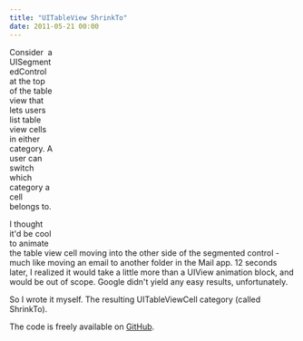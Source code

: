 ```yaml
---
title: "UITableView ShrinkTo"
date: 2011-05-21 00:00
---
```


<object style="float: right; break: none;" width="425" height="349" value="http://www.youtube.com/v/Xak3xqGKvqc?fs=1&amp;hl=en_GB"><param name="allowFullScreen" value="true">

<param name="allowscriptaccess" value="always">

<embed type="application/x-shockwave-flash" width="425" height="349" src="http://www.youtube.com/v/Xak3xqGKvqc?fs=1&amp;hl=en_GB" allowfullscreen="true" allowscriptaccess="always"></embed></object>Consider &nbsp;a UISegmentedControl at the top of the table view that lets users list table view cells in either category. A user can switch which category a cell belongs to.

I thought it'd be cool to animate the table view cell moving into the other side of the segmented control - much like moving an email to another folder in the Mail app. 12 seconds later, I realized it would take a little more than a UIView animation block, and would be out of scope. Google didn't yield any easy results, unfortunately.

So I wrote it myself. The resulting UITableViewCell category (called ShrinkTo).

The code is freely available on [GitHub](https://github.com/AshFurrow/UITableViewCell-ShinkTo).

<!-- more -->
